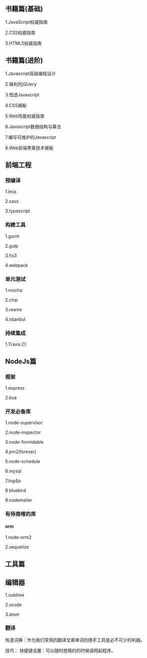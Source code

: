## 书籍篇(基础)
1.JavaScript权威指南

2.CSS权威指南

3.HTML5权威指南

## 书籍篇(进阶)
1.Javascript高级编程设计

2.锋利的jQUery

3.悟透Javascript

4.CSS揭秘

5.Web性能权威指南

6.Javascript数据结构与算法

7.编写可维护的Javascript

8.Web前端黑客技术揭秘

## 前端工程
### 预编译
1.less

2.sass

3.typescript

### 构建工具
1.gurnt

2.gulp

3.fis3

4.webpack

### 单元测试
1.mocha

2.chai

3.rewire

4.istanbul

### 持续集成
1.Travis CI

## NodeJs篇

### 框架
1.express

2.koa

### 开发必备库
1.node-supervisor

2.node-inspector

3.node-formidable

4.pm2(forever)

5.node-schedule

6.mysql

7.log4js

8.bluebird

9.nodemailer

### 有待商榷的库

#### orm

1.node-orm2

2.sequelize

## 工具篇

## 编辑器
1.sublime

2.xcode

3.atom

### 翻译
有道词典：作为我们常用的翻译文章单词的随手工具是必不可少的利器。

技巧：
快捷键设置：可以随时想用的的时候调用起程序。
